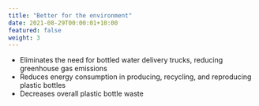 ```yaml
---
title: "Better for the environment"
date: 2021-08-29T00:00:01+10:00
featured: false
weight: 3
---
```


- Eliminates the need for bottled water delivery trucks, reducing greenhouse gas emissions
- Reduces energy consumption in producing, recycling, and reproducing plastic bottles
- Decreases overall plastic bottle waste
